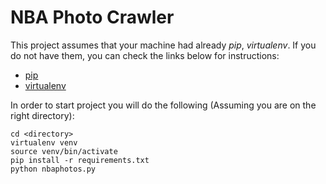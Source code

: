 # NBA Photo Crawler

This project assumes that your machine had already *pip*, *virtualenv*. If you do not have them, you can check the links below for instructions:
* [pip](https://packaging.python.org/installing/#install-pip-setuptools-and-wheel)
* [virtualenv](https://python-guide-pt-br.readthedocs.io/en/latest/dev/virtualenvs/)

In order to start project you will do the following (Assuming you are on the right directory):

```
cd <directory>
virtualenv venv
source venv/bin/activate
pip install -r requirements.txt
python nbaphotos.py
```
